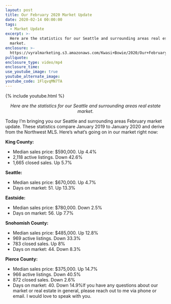 ```yaml
---
layout: post
title: Our February 2020 Market Update
date: 2020-02-14 00:00:00
tags:
  - Market Update
excerpt: >-
  Here are the statistics for our Seattle and surrounding areas real estate
  market.
enclosure: >-
  https://vyralmarketing.s3.amazonaws.com/Kwasi+Bowie/2020/Our+February+2020+Market+Update.mp4
pullquote:
enclosure_type: video/mp4
enclosure_time:
use_youtube_image: true
youtube_alternate_image:
youtube_code: 1FlqvqMN7TA
---
```


{% include youtube.html %}

<p style="text-align: center;"><em>Here are the statistics for our Seattle and surrounding areas real estate market.</em></p>

Today I’m bringing you our Seattle and surrounding areas February market update. These statistics compare January 2019 to January 2020 and derive from the Northwest MLS. Here’s what’s going on in our market right now:&nbsp;

**King County:**

* Median sales price: $590,000. Up 4.4%
* 2,118 active listings. Down 42.6%
* 1,665 closed sales. Up 5.7%

**Seattle:**

* Median sales price: $670,000. Up 4.7%
* Days on market: 51. Up 13.3%

**Eastside:**

* Median sales price: $780,000. Down 2.5%
* Days on market: 56. Up 7.7%

**Snohomish County:**

* Median sales price: $485,000. Up 12.8%
* 969 active listings. Down 33.3%
* 783 closed sales. Up 8%
* Days on market: 44. Down 8.3%

**Pierce County:**

* Median sales price: $375,000. Up 14.7%
* 966 active listings. Down 40.5%
* 872 closed sales. Down 2.6%
* Days on market: 40. Down 14.9%If you have any questions about our market or real estate in general, please reach out to me via phone or email. I would love to speak with you.